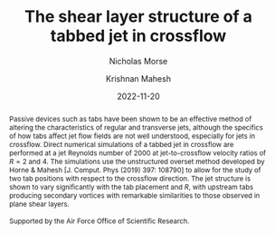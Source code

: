 ---
title: "The shear layer structure of a tabbed jet in crossflow"
author: [Nicholas Morse, Krishnan Mahesh]
collection: publications
category: conference_abstracts
permalink: /publication/2022-11-20-the-shear-layer-structure-of-a-tabbed-jet-in-crossflow
abstract: 'Passive devices such as tabs have been shown to be an effective method of altering the characteristics of regular and transverse jets, although the specifics of how tabs affect jet flow fields are not well understood, especially for jets in crossflow. Direct numerical simulations of a tabbed jet in crossflow are performed at a jet Reynolds number of 2000 at jet-to-crossflow velocity ratios of $R = 2$ and $4$. The simulations use the unstructured overset method developed by Horne & Mahesh [J. Comput. Phys (2019) 397: 108790] to allow for the study of two tab positions with respect to the crossflow direction. The jet structure is shown to vary significantly with the tab placement and $R$, with upstream tabs producing secondary vortices with remarkable similarities to those observed in plane shear layers.<br /><br /> Supported by the Air Force Office of Scientific Research.'
date: 2022-11-20
venue: '75th Annual Meeting of the APS Division of Fluid Dynamics'
linkurl: https://meetings.aps.org/Meeting/DFD22/Session/J18.2
citation: 'Morse, N. & Mahesh, K. (2022). &quot;The shear layer structure of a tabbed jet in crossflow&quot; <i>75th Annual Meeting of the APS Division of Fluid Dynamics</i>. Indianapolis, USA.'
---